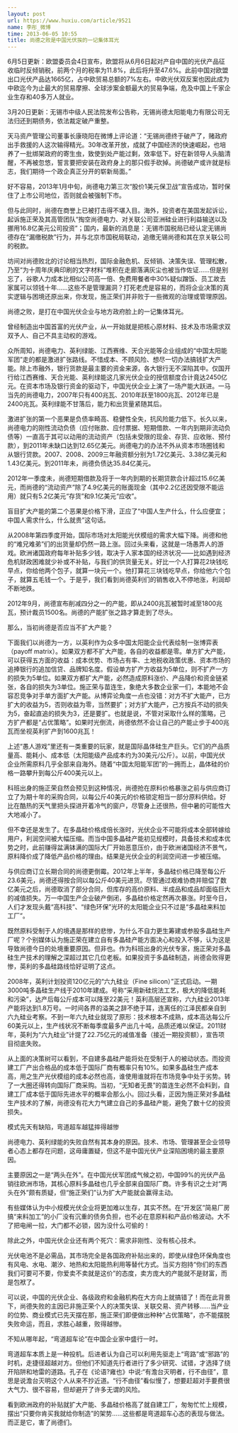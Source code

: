 ```yaml
---
layout: post
url: https://www.huxiu.com/article/9521
name: 李彤_微博
time: 2013-06-05 10:55
title: 尚德之败是中国光伏挨的一记集体耳光
---
```

6月5日更新：欧盟委员会4日宣布，欧盟将从6月6日起对产自中国的光伏产品征收临时反倾销税，前两个月的税率为11.8%，此后将升至47.6%。此前中国对欧盟出口光伏产品达1665亿，占中欧贸易总额的7%左右。中欧光伏双反案也因此成为中欧迄今为止最大的贸易摩擦、全球涉案金额最大的贸易争端，危及中国上千家企业生存和40多万人就业。

3月20日更新：无锡市中级人民法院发布公告称，无锡尚德太阳能电力有限公司无法归还到期债务，依法裁定破产重整。

天马资产管理公司董事长康晓阳在微博上评论道：“无锡尚德终于破产了，赌政府出手救援的人这次输得精光。30年改革开放，成就了中国经济的快速崛起，也培养了一批绑架政府的寄生虫，致使到处产能过剩，效率低下。好在新领导人头脑清醒，不再被忽悠，誓言要把安装在政府身上的那只假手砍掉。尚德破产或许就是标志，我们期待一个政企真正分开的崭新局面。”

好不容易，2013年1月中旬，尚德电力第三次“股价1美元保卫战”宣告成功，暂时保住了上市公司地位，否则就会被强制下市。

但与此同时，尚德在商誉上已被打击得不堪入目。海外，投资者在美国发起诉讼，起诉施正荣及其高管团队“掏空尚德电力、对关联公司亚洲硅业进行利益输送以及挪用16.8亿美元公司投资”；国内，最新的消息是：无锡市国税局已经认定无锡尚德存在“漏缴税款”行为，并与北京市国税局联动，追缴无锡尚德和其在京关联公司的税款。

坊间对尚德败北的讨论相当热烈，国际金融危机、反倾销、决策失误、管理松散，乃至“为十周年庆典印刷的文字材料”堆积在走廊落满灰尘也被当作佐证……但是别忘了，谷歌人力成本比相似公司高一倍、免费用餐者中30%疑似蹭饭、员工故去家属可以领钱十年……这些不是管理漏洞？打死老虎是容易的，而将企业决策的真实逻辑与困境还原出来，你发现，施正荣们并非败于一些微观的治理或管理原因。

尚德之败，是打在中国光伏企业与地方政府脸上的一记集体耳光。

曾经制造出中国首富的光伏产业，从一开始就是把核心原材料、技术及市场需求双双予人、自己不具主动权的游戏。

众所周知，尚德电力、英利绿能、江西赛维、天合光能等企业组成的“中国太阳能军团”走的都是激进扩张路线。不惜成本、不顾风险、想尽一切办法搞钱扩大产能。除上市融外，银行货款是最主要的资金来源，各大银行无不深陷其中。仅国开行给江西赛维、天合光能、英利绿能这几家光伏企业的授信额度合计竟达2450亿元。在资本市场及银行资金的驱动下，中国光伏企业上演了一场产能大跃进。一马当先的尚德电力，2007年只有400兆瓦、2010年跃至1800兆瓦、2012年已是2400兆瓦。英利绿能不甘落后，能力和出货量紧随其后。

激进扩张的第一个恶果是负债率畸高、稳健性全失，抗风险能力低下。长久以来，尚德电力的刚性流动负债（应付账款、应付票据、短期借款、一年内到期非流动负债等）一直高于其可以动用的流动资产（包括未受限的现金、存货、应收账、预付款），到2011年未缺口达到12.65亿美元。尚德电力的办法不外从资本市场圈钱和从银行贷款。2007、2008、2009三年融资额分别为1.72亿美元、3.38亿美元和1.43亿美元。到2011年未，尚德负债达35.84亿美元。

2012年一季度未，尚德短期借款及将于一年内到期的长期贷款合计超过15.6亿美元，而尚德的“流动资产”除了4.9亿美元的账面现金（其中2.2亿还因受限不能运用）就只有5.2亿美元“存货”和9.1亿美元“应收”。

盲目扩大产能的第二个恶果是价格下滑，正应了“中国人生产什么，什么应便宜；中国人需求什么，什么就贵”这句话。

从2008年第四季度开始，国际市场对太阳能光伏模组的需求大幅下降。尚德和他的“难兄难弟”们的出货量却仍然一路上涨。回过头来看，这就是一场愚弄人的游戏。欧洲诸国政府每年补贴多少钱，取决于人家本国的经济状况——比如遇到经济危机财政困难就少补或不补贴，与我们的供货量无关。好比一个人打算花2块钱吃早点，你给他两个包子，就算一块元一个。他打算花三块钱吃早点，你给他六个包子，就算五毛钱一个。于是乎，我们看到尚德英利们的销售收入不停地涨，利润却不断地跌。

2012年9月，尚德宣布削减四分之一的产能，即从2400兆瓦被暂时减至1800兆瓦，预计裁员1500名。尚德的产能扩张之路才算走到了尽头。

那么，当初尚德是否应当不扩大产能？

下面我们以尚德为一方，以英利作为众多中国太阳能企业代表绘制一张博弈表（payoff matrix）。如果双方都不扩大产能，各自的收益都是零。单方扩大产能，可以获得五方面的收益：成本优势、市场占有率、土地税收政策优惠、资本市场的追捧银行的追加信贷、品牌知名度。假设单方扩产方收益为5单位，则不扩产一方的损失为5单位。如果双方都扩大产能，必然造成原料涨价、产品降价和资金链紧张，各自的损失为3单位。施正荣与苗连生，象绝大多数企业家一们，本能地不会容忍竞争对手单方面扩大产能。从博弈论角度一点也没错：对方不扩大能产，已方扩大的收益为5，否则收益为零，当然要扩；对方扩大能产，己方按兵不动的损失为5，奋起直追的损失为3，还是要扩。也就是说，不管对采取什么样的策略，己方扩产都是“占优策略”。如果时光倒流，尚德依然不会让自己的产能止步于400兆瓦而坐视英利扩产到1600兆瓦！

上述“愚人游戏”里还有一类重要的玩家，就是国际晶体硅生产巨头。它们的产品质量高、能耗小、成本低（太阳能级产品成本约为30美元/公斤）。以前，中国光伏企业所需原料几乎全部来自海外。随着“中国太阳能军团”的一拥而上，晶体硅的价格一路攀升到每公斤400美元以上。

科班出身的施正荣自然会预见到这种情况，尚德抢在原料价格暴涨之前与供应商订立了为期十年的采购合同，以每公斤40美元的价格锁定相当一部分原料供给。好比在酷热的天气里把头探进开着冷气的窗户，尽管身上还很热，但中暑的可能性大大地减小了。

但不幸还是发生了。在多晶硅价格成倍长涨时，光伏企业不可能将成本全部转嫁给用户，利润空间被大幅压缩。而当中国多晶硅产能初见规模时，具备技术和成本优势之时，此前赚得盆满钵满的国际大厂开始恶意压价，由于欧洲诸国经济不景气，原料降价成了降低产品价格的理由。结果是光伏企业的利润空间进一步被压缩。

与供应商订立长期合同的尚德更倒霉。2012年上半年，多晶硅价格已降至每公斤23.6美元，尚德还得按合同以每公斤40美元进货。尽管通过艰难协商并赔偿了数亿美元之后，尚德取消了部分合同，但库存的高价原料、半成品和成品却面临巨大的减值损失。万一中国生产企业破产倒闭，多晶硅价格定然再次暴涨。时至今日，人们才发现头戴“高科技”、“绿色环保”光环的太阳能企业只不过是“多晶硅来料加工厂”。

既然原料受制于人的境遇是那样的悲惨，为什么不自力更生筹建或参股多晶硅生产厂呢？个别媒体认为施正荣在建立自有多晶硅产能方面决心和投入不够，认为这是导致尚德今日的处境重要原因。但非也。作为科班出身的光伏专家，施正荣对多晶硅生产技术的理解之深超过其它几位老板。如果投资于多晶硅制造，尚德会败得更惨，英利的多晶硅路线恰好证明了这点。

2008年，英利计划投资120亿元的“六九硅业（Fine silicon）”正式启动。一期3000吨多晶硅生产线于2010年建成。号称“采用新硅烷法工艺，极大的降低能耗和污染”，达产后每公斤成本可以降至22美元！英利高层还宣称，六九硅业2013年产能将达到1.8万号。一时间各界的溢美之辞不绝于耳，连离任的江泽民都亲自到六九硅业考察。不到一年六九硅业就现了原形：技术根本不成熟，成本高达每公斤60美元以上，生产线状况不断每季度最多产出几十吨，品质还难以保证。2011财年，英利为“六九硅业”计提了22.75亿元的减值准备（接近一期投资额），宣告项目彻底失败。

从上面的决策树可以看到，不自建多晶硅产能将处在受制于人的被动状态。而投资建工厂产出合格品的成本低于国际厂商有概率只有10%。如果多晶硅生产成本高，用之生产光伏模组的成本必然也高，谁使用谁就将在市场竞争中处于劣势。转了一大圈还得转向国际厂商采购。当初，“无知者无畏”的苗连生必然不会料到，自建工厂成本低于国际先进水平的概率会那么小。回过头看，正因为施正荣对多晶硅生产技术的了解，尚德没有花大力气建立自己的多晶硅产能，避免了数十亿的投资损失。

模式先天有缺陷，弯道超车越猛摔得越惨

尚德电力、英利绿能的失败自然有其本身的原因。技术、市场、管理甚至企业领导者心态上都存在问题，这毋庸置疑，但这不是中国光伏产业深陷困境的最主要原因。

主要原因之一是“两头在外”。在中国光伏军团成气候之初，中国99%的光伏产品销往欧洲市场，其核心原料多晶硅也几乎全部来自国际厂商。许多有识之士对“两头在外”颇有质疑，但“施正荣们”认为扩大产能就会赢得主动。

有些媒体认为中小规模光伏企业将更加难以生存，其实不然。在“开发区”简易厂房搞“来料加工”的小厂没有沉重的债务负担，也不必在意原料和产品价格波动。大不了把电闸一拉，大门都不必锁，因为没什么可偷的！

除此之外，中国光伏企业还有两个死穴：需求非刚性、没有核心技术。

光伏电池不是必需品，其市场完全是各国政府补贴出来的，即使从绿色环保角度也有风电、水电、潮汐、地热和太阳能热利用等替代方式。当买方抱持“你们的东西我们可要可不要，你爱卖不卖就是这价”的态度，卖方庞大的产能就不是财富，而是包袱了。

可以说，中国的光伏企业、各级政府和金融机构在大方向上就搞错了！而在此背景下，尚德失败的主因已非施正荣个人的决策失误、关联交易、资产转移……当产业的位势、商业模式已先天摆在那，施正荣们即便做出种种“占优策略”，亦不能摆脱失败命运，而且，求胜心越重，败得越惨。

不知从哪年起，“弯道超车论”在中国企业家中盛行一时。

弯道超车本质上是一种投机。后进者认为自己可以利用先驱走上“弯路”或“邪路”的时机，走捷径超越对方。但他们不知道先行者进行了多少研究、试错，才选择了绕开陷阱和地雷的道路。孔子在《论语?雍也》中说:“有澹台灭明者，行不由径”，意思是说澹台灭明这个人从来不抄近道。“行不由径”看似慢了，想要赶超对手要费很大气力、很不容易，但却避开了许多无谓的风险。

看到欧洲政府的补贴就扩大产能、多晶硅价格高了就自建工厂，匆匆忙忙上规模，摆出“只要你肯买我就给你制造”的架势……这些都是弯道超车心态的表现与做法。而正是它，害了尚德们。

